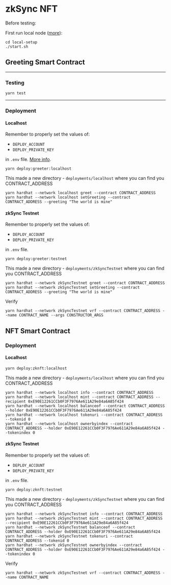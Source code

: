 # zkSync NFT

Before testing:

First run local node ([more](https://era.zksync.io/docs/tools/hardhat/testing.html)):

```
cd local-setup
./start.sh
```

## Greeting Smart Contract

***

### Testing

```
yarn test
```

***

### Deployment

#### Localhost

Remember to properly set the values of:

- `DEPLOY_ACCOUNT`
- `DEPLOY_PRIVATE_KEY`

in `.env` file. [More info](https://github.com/matter-labs/local-setup/blob/main/rich-wallets.json).

```
yarn deploy:greeter:localhost
```

This made a new directory - `deployments/localhost` where you can find you CONTRACT_ADDRESS

```
yarn hardhat --network localhost greet --contract CONTRACT_ADDRESS
yarn hardhat --network localhost setGreeting --contract CONTRACT_ADDRESS --greeting "The world is mine"
```

#### zkSync Testnet

Remember to properly set the values of:

- `DEPLOY_ACCOUNT`
- `DEPLOY_PRIVATE_KEY`

in `.env` file.

```
yarn deploy:greeter:testnet
```

This made a new directory - `deployments/zkSyncTestnet` where you can find you CONTRACT_ADDRESS

```
yarn hardhat --network zkSyncTestnet greet --contract CONTRACT_ADDRESS
yarn hardhat --network zkSyncTestnet setGreeting --contract CONTRACT_ADDRESS --greeting "The world is mine"
```

Verify

```
yarn hardhat --network zkSyncTestnet vrf --contract CONTRACT_ADDRESS --name CONTRACT_NAME --args CONSTRUCTOR_ARGS
```

## NFT Smart Contract

### Deployment

#### Localhost

```
yarn deploy:zknft:localhost
```

This made a new directory - `deployments/localhost` where you can find you CONTRACT_ADDRESS

```
yarn hardhat --network localhost info --contract CONTRACT_ADDRESS
yarn hardhat --network localhost mint --contract CONTRACT_ADDRESS --recipient 0xE90E12261CCb0F3F7976Ae611A29e84a6A85f424
yarn hardhat --network localhost balanceof --contract CONTRACT_ADDRESS --holder 0xE90E12261CCb0F3F7976Ae611A29e84a6A85f424
yarn hardhat --network localhost tokenuri --contract CONTRACT_ADDRESS --tokenid 0
yarn hardhat --network localhost ownerbyindex --contract CONTRACT_ADDRESS --holder 0xE90E12261CCb0F3F7976Ae611A29e84a6A85f424 --tokenindex 0
```

#### zkSync Testnet

Remember to properly set the values of:

- `DEPLOY_ACCOUNT`
- `DEPLOY_PRIVATE_KEY`

in `.env` file.

```
yarn deploy:zknft:testnet
```

This made a new directory - `deployments/zkSyncTestnet` where you can find you CONTRACT_ADDRESS

```
yarn hardhat --network zkSyncTestnet info --contract CONTRACT_ADDRESS
yarn hardhat --network zkSyncTestnet mint --contract CONTRACT_ADDRESS --recipient 0xE90E12261CCb0F3F7976Ae611A29e84a6A85f424
yarn hardhat --network zkSyncTestnet balanceof --contract CONTRACT_ADDRESS --holder 0xE90E12261CCb0F3F7976Ae611A29e84a6A85f424
yarn hardhat --network zkSyncTestnet tokenuri --contract CONTRACT_ADDRESS --tokenid 0
yarn hardhat --network zkSyncTestnet ownerbyindex --contract CONTRACT_ADDRESS --holder 0xE90E12261CCb0F3F7976Ae611A29e84a6A85f424 --tokenindex 0
```

Verify

```
yarn hardhat --network zkSyncTestnet vrf --contract CONTRACT_ADDRESS --name CONTRACT_NAME
```
